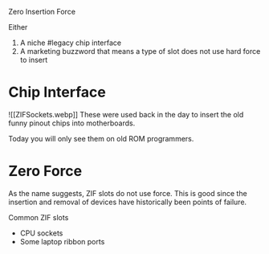 Zero Insertion Force

Either
1. A niche #legacy chip interface
2. A marketing buzzword that means a type of slot does not use hard force to insert

# Chip Interface
![[ZIFSockets.webp]]
These were used back in the day to insert the old funny pinout chips into motherboards.

Today you will only see them on old ROM programmers.

# Zero Force
As the name suggests, ZIF slots do not use force. This is good since the insertion and removal of devices have historically been points of failure.

Common ZIF slots
- CPU sockets
- Some laptop ribbon ports